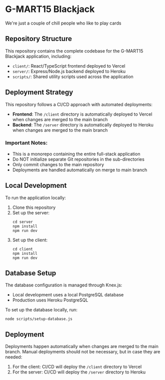 # G-MART15 Blackjack

We're just a couple of chill people who like to play cards

## Repository Structure

This repository contains the complete codebase for the G-MART15 Blackjack application, including:

- `client/`: React/TypeScript frontend deployed to Vercel
- `server/`: Express/Node.js backend deployed to Heroku
- `scripts/`: Shared utility scripts used across the application

## Deployment Strategy

This repository follows a CI/CD approach with automated deployments:

- **Frontend**: The `/client` directory is automatically deployed to Vercel when changes are merged to the main branch
- **Backend**: The `/server` directory is automatically deployed to Heroku when changes are merged to the main branch

### Important Notes:

- This is a monorepo containing the entire full-stack application
- Do NOT initialize separate Git repositories in the sub-directories
- Only commit changes to the main repository
- Deployments are handled automatically on merge to main branch

## Local Development

To run the application locally:

1. Clone this repository
2. Set up the server:
   ```
   cd server
   npm install
   npm run dev
   ```
3. Set up the client:
   ```
   cd client
   npm install
   npm run dev
   ```

## Database Setup

The database configuration is managed through Knex.js:
- Local development uses a local PostgreSQL database
- Production uses Heroku PostgreSQL

To set up the database locally, run:
```
node scripts/setup-database.js
```

## Deployment

Deployments happen automatically when changes are merged to the main branch. Manual deployments should not be necessary, but in case they are needed:

1. For the client: CI/CD will deploy the `/client` directory to Vercel
2. For the server: CI/CD will deploy the `/server` directory to Heroku
